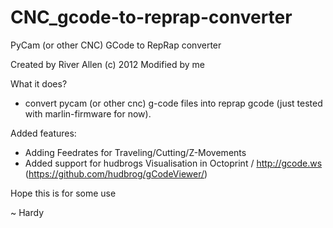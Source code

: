 # CNC_gcode-to-reprap-converter
PyCam (or other CNC) GCode to RepRap converter

Created by River Allen (c) 2012
Modified by me 

What it does?
- convert pycam (or other cnc) g-code files into reprap gcode (just tested with marlin-firmware for now).

Added features:
- Adding Feedrates for Traveling/Cutting/Z-Movements
- Added support for hudbrogs Visualisation in Octoprint / http://gcode.ws (https://github.com/hudbrog/gCodeViewer/)

Hope this is for some use

~ Hardy
